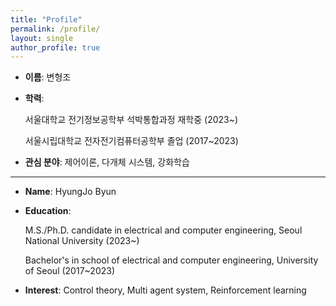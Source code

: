 ```yaml
---
title: "Profile"
permalink: /profile/
layout: single
author_profile: true
---
```

* **이름**: 변형조  
* **학력**:
  
  서울대학교 전기정보공학부 석박통합과정 재학중 (2023~)
  
  서울시립대학교 전자전기컴퓨터공학부 졸업 (2017~2023)
* **관심 분야**: 제어이론, 다개체 시스템, 강화학습  

_ _ _

* **Name**: HyungJo Byun  
* **Education**:

  M.S./Ph.D. candidate in electrical and computer engineering, Seoul National University  (2023~)

  Bachelor's in school of electrical and computer engineering, University of Seoul  (2017~2023)
* **Interest**: Control theory, Multi agent system, Reinforcement learning
